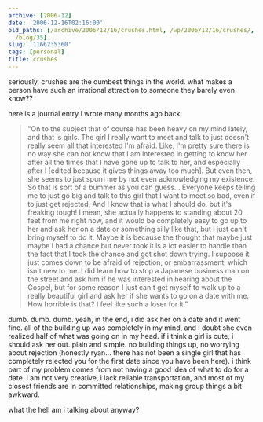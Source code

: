 ```yaml
---
archive: [2006-12]
date: '2006-12-16T02:16:00'
old_paths: [/archive/2006/12/16/crushes.html, /wp/2006/12/16/crushes/, /2006/12/16/crushes/,
  /blog/35]
slug: '1166235360'
tags: [personal]
title: crushes
---
```


seriously, crushes are the dumbest things in the world. what makes
a person have such an irrational attraction to someone they barely even
know??

here is a journal entry i wrote many months ago back:

> "On to the subject that of course has been heavy on my mind lately, and
> that is girls. The girl I really want to meet and talk to just doesn't
> really seem all that interested I'm afraid. Like, I'm pretty sure there
> is no way she can not know that I am interested in getting to know her
> after all the times that I have gone up to talk to her, and especially
> after I [edited because it gives things away too much]. But even then,
> she seems to just spurn me by not even acknowledging my existence. So
> that is sort of a bummer as you can guess... Everyone keeps telling me
> to just go big and talk to this girl that I want to meet so bad, even if
> to just get rejected. And I know that is what I should do, but it's
> freaking tough! I mean, she actually happens to standing about 20 feet
> from me right now, and it would be completely easy to go up to her and
> ask her on a date or something silly like that, but I just can't bring
> myself to do it. Maybe it is because the thought that maybe just maybe
> I had a chance but never took it is a lot easier to handle than the fact
> that I took the chance and got shot down trying. I suppose it just comes
> down to be afraid of rejection, or embarrassment, which isn't new to me.
> I did learn how to stop a Japanese business man on the street and ask
> him if he was interested in hearing about the Gospel, but for some
> reason I just can't get myself to walk up to a really beautiful girl and
> ask her if she wants to go on a date with me. How horrible is that?
> I feel like such a loser for it."

dumb. dumb. dumb. yeah, in the end, i did ask her on a date and it went
fine. all of the building up was completely in my mind, and i doubt she
even realized half of what was going on in my head. if i think a girl is
cute, i should ask her out. plain and simple. no building things up, no
worrying about rejection (honestly ryan... there has not been a single
girl that has completely rejected you for the first date since you have
been here). i think part of my problem comes from not having a good idea
of what to do for a date. i am not very creative, i lack reliable
transportation, and most of my closest friends are in committed
relationships, making group things a bit awkward.

what the hell am i talking about anyway?


